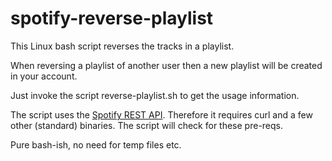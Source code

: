 # spotify-reverse-playlist
This Linux bash script reverses the tracks in a playlist.

When reversing a playlist of another user then a new playlist will be created in your account.

Just invoke the script reverse-playlist.sh to get the usage information.

The script uses the [Spotify REST API](https://developer.spotify.com/web-api/). Therefore it requires curl and a few other (standard) binaries. The script will check for these pre-reqs.

Pure bash-ish, no need for temp files etc.
